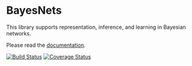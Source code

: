 # BayesNets

This library supports representation, inference, and learning in Bayesian networks.

Please read the [documentation](https://dwijenchawra.github.io/BayesNets.jl/dev/index.html).

[![Build Status](https://travis-ci.org/sisl/BayesNets.jl.svg?branch=master)](https://travis-ci.org/sisl/BayesNets.jl) [![Coverage Status](https://coveralls.io/repos/sisl/BayesNets.jl/badge.svg?branch=master&service=github)](https://coveralls.io/github/sisl/BayesNets.jl?branch=master)
